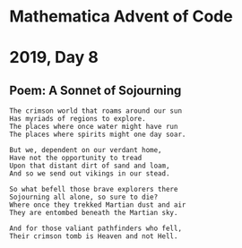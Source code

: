 # Mathematica Advent of Code
# 2019, Day 8

## Poem: A Sonnet of Sojourning

	The crimson world that roams around our sun
	Has myriads of regions to explore.
	The places where once water might have run
	The places where spirits might one day soar.

	But we, dependent on our verdant home,
	Have not the opportunity to tread
	Upon that distant dirt of sand and loam,
	And so we send out vikings in our stead.
	
	So what befell those brave explorers there
	Sojourning all alone, so sure to die?
	Where once they trekked Martian dust and air
	They are entombed beneath the Martian sky.
	
	And for those valiant pathfinders who fell,
	Their crimson tomb is Heaven and not Hell.
